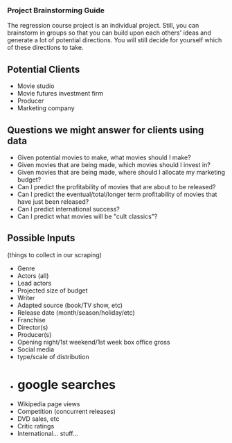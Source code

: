 ### Project Brainstorming Guide

The regression course project is an individual project. Still, you can brainstorm in
groups so that you can build upon each others' ideas and generate a
lot of potential directions. You will still decide for yourself which
of these directions to take.

## Potential Clients

 * Movie studio
 * Movie futures investment firm
 * Producer
 * Marketing company

## Questions we might answer for clients using data

 * Given potential movies to make, what movies should I make?
 * Given movies that are being made, which movies should I invest in?
 * Given movies that are being made, where should I allocate my
 marketing budget?
 * Can I predict the profitability of movies that are about to be
 released?
 * Can I predict the eventual/total/longer term profitability of movies
 that have just been released?
 * Can I predict international success?
 * Can I predict what movies will be "cult classics"?

## Possible Inputs

(things to collect in our scraping)

 * Genre
 * Actors (all)
 * Lead actors
 * Projected size of budget
 * Writer
 * Adapted source (book/TV show, etc)
 * Release date (month/season/holiday/etc)
 * Franchise
 * Director(s)
 * Producer(s)
 * Opening night/1st weekend/1st week box office gross
 * Social media
 * type/scale of distribution
 * # google searches
 * Wikipedia page views
 * Competition (concurrent releases)
 * DVD sales, etc
 * Critic ratings
 * International... stuff...
